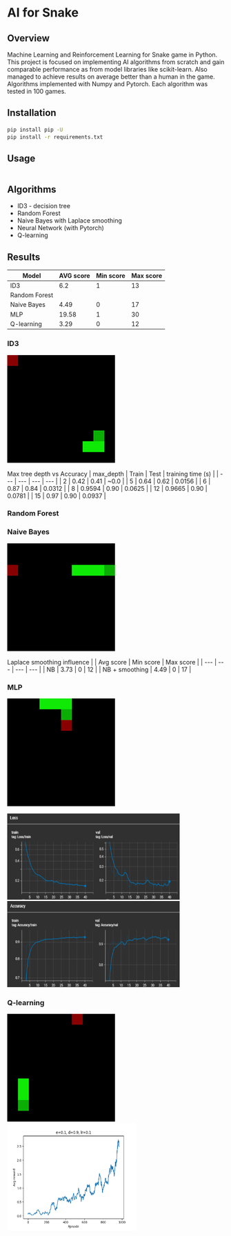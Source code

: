 # AI for Snake

## Overview

Machine Learning and Reinforcement Learning for Snake game in Python. This project is focused on implementing AI algorithms from scratch and gain comparable performance as from model libraries like scikit-learn. Also managed to achieve results on average better than a human in the game. Algorithms implemented with Numpy and Pytorch. Each algorithm was tested in 100 games.

## Installation

```bash
pip install pip -U
pip install -r requirements.txt
```

## Usage

```python

```

## Algorithms

* ID3 - decision tree
* Random Forest
* Naive Bayes with Laplace smoothing
* Neural Network (with Pytorch)
* Q-learning

## Results

| Model  | AVG score | Min score | Max score |
| --- | --- | --- | --- |
| ID3  | 6.2 | 1 | 13 |
| Random Forest |  |  |  |
| Naive Bayes | 4.49 | 0 | 17 |
| MLP | 19.58 | 1 | 30 |
| Q-learning | 3.29 | 0 | 12 |

### ID3
<p float="left">
  <img src="docs/id3.gif" width="250" height="250"/>
</p>

Max tree depth vs Accuracy
| max_depth | Train | Test | training time (s) |
| --- | --- | --- | --- |
| 2 | 0.42 | 0.41 | ~0.0 |
| 5 | 0.64 | 0.62 | 0.0156 |
| 6 | 0.87 | 0.84 | 0.0312 |
| 8 | 0.9594 | 0.90 | 0.0625 |
| 12 | 0.9665 | 0.90 | 0.0781 |
| 15 | 0.97 | 0.90 | 0.0937 |

### Random Forest
<!-- <p float="left">
  <img src="docs/id3.gif" width="250" height="250"/>
</p> -->

### Naive Bayes
<p float="left">
  <img src="docs/naivebayes.gif" width="250" height="250"/>
</p>

Laplace smoothing influence
|  | Avg score | Min score | Max score |
| --- | --- | --- | --- |
| NB | 3.73 | 0 | 12 |
| NB + smoothing | 4.49 | 0 | 17 |

### MLP
<img src="docs/mlp.gif" width="250" height="250"/>
<p float="left">
  <img src="docs/mlp_loss.png" width="400" height="200"/>
  <img src="docs/mlp_acc.png" width="400" height="200"/>
</p>

### Q-learning
<p float="left">
  <img src="docs/qlearning.gif" width="250" height="250"/>
  <img src="docs/qlearning.png" width="300" height="250"/>
</p>
